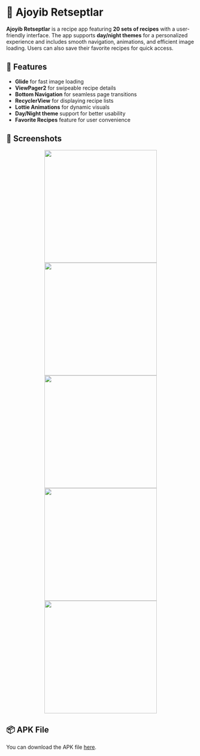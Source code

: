 # 🍲 Ajoyib Retseptlar

**Ajoyib Retseptlar** is a recipe app featuring **20 sets of recipes** with a user-friendly interface. The app supports **day/night themes** for a personalized experience and includes smooth navigation, animations, and efficient image loading. Users can also save their favorite recipes for quick access.

## 🚀 Features
- **Glide** for fast image loading  
- **ViewPager2** for swipeable recipe details  
- **Bottom Navigation** for seamless page transitions  
- **RecyclerView** for displaying recipe lists  
- **Lottie Animations** for dynamic visuals  
- **Day/Night theme** support for better usability  
- **Favorite Recipes** feature for user convenience  

## 📸 Screenshots
<p align="center">
  <img src="./Screenshot_20241025_162156_Ajoyib Retseptlar.jpg" width="300"/>
  <img src="./Screenshot_20241025_161527_Ajoyib Retseptlar.jpg" width="300"/>
  <img src="./Screenshot_20241025_161530_Ajoyib Retseptlar.jpg" width="300"/>
  <img src="./Screenshot_20241025_161534_Ajoyib Retseptlar.jpg" width="300"/>
  <img src="./Screenshot_20241025_161537_Ajoyib Retseptlar.jpg" width="300"/>
</p>

## 📦 APK File
You can download the APK file [here](./AjoyibRetseptlar.apk).
